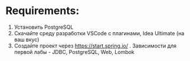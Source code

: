 # Requirements:
1. Установить PostgreSQL
2. Скачайте среду разработки VSCode с плагинами, Idea Ultimate (на ваш вкус)
3. Создайте проект через https://start.spring.io/ . Зависимости для первой лабы - JDBC, PostgreSQL, Web, Lombok
